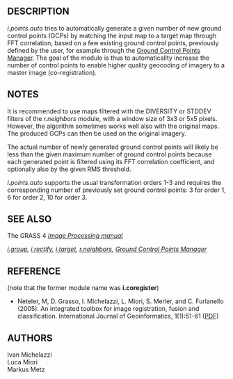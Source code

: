 ## DESCRIPTION

*i.points.auto* tries to automatically generate a given number of new
ground control points (GCPs) by matching the input map to a target map
through FFT correlation, based on a few existing ground control points,
previously defined by the user, for example through the [Ground Control
Points
Manager](https://grass.osgeo.org/grass-stable/manuals/wxGUI.gcp.html).
The goal of the module is thus to automaticallty increase the number of
control points to enable higher quality geocoding of imagery to a master
image (co-registration).

## NOTES

It is recommended to use maps filtered with the DIVERSITY or STDDEV
filters of the *r.neighbors* module, with a window size of 3x3 or 5x5
pixels. However, the algorithm sometimes works well also with the
original maps. The produced GCPs can then be used on the original
imagery.

The actual number of newly generated ground control points will likely
be less than the given maximum number of ground control points because
each generated point is filtered using its FFT correlation coefficient,
and optionally also by the given RMS threshold.

*i.points.auto* supports the usual transformation orders 1-3 and
requires the corresponding number of previously set ground control
points: 3 for order 1, 6 for order 2, 10 for order 3.

## SEE ALSO

The GRASS 4 *[Image Processing
manual](https://grass.osgeo.org/gdp/imagery/grass4_image_processing.pdf)*

*[i.group](https://grass.osgeo.org/grass-stable/manuals/i.group.html),
[i.rectify](https://grass.osgeo.org/grass-stable/manuals/i.rectify.html),
[i.target](https://grass.osgeo.org/grass-stable/manuals/i.target.html),
[r.neighbors](https://grass.osgeo.org/grass-stable/manuals/r.neighbors.html),
[Ground Control Points
Manager](https://grass.osgeo.org/grass-stable/manuals/wxGUI.gcp.html)*

## REFERENCE

(note that the former module name was **i.coregister**)

- Neteler, M, D. Grasso, I. Michelazzi, L. Miori, S. Merler, and C.
    Furlanello (2005). An integrated toolbox for image registration,
    fusion and classification. International Journal of Geoinformatics,
    1(1):51-61
    ([PDF](https://neteler.org/wp-content/uploads/neteler/papers/neteler2005_IJG_051-061_draft.pdf))

## AUTHORS

Ivan Michelazzi  
Luca Miori  
Markus Metz
